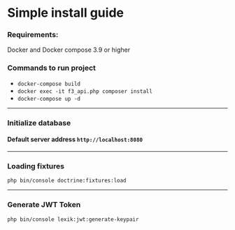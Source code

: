 # Simple install guide

### Requirements:
Docker and Docker compose 3.9 or higher

### Commands to run project
- `docker-compose build`
- `docker exec -it f3_api.php composer install`
- `docker-compose up -d`
***
### Initialize database

#### Default server address `http://localhost:8080`

***
### Loading fixtures
`php bin/console doctrine:fixtures:load`

***
### Generate JWT Token
`php bin/console lexik:jwt:generate-keypair`